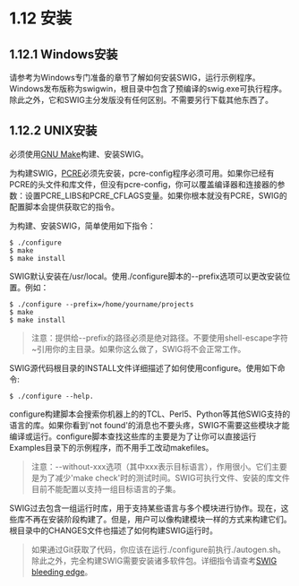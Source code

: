 # 

# 1.12 安装

## 1.12.1 Windows安装

请参考为Windows专门准备的章节了解如何安装SWIG，运行示例程序。Windows发布版称为swigwin，根目录中包含了预编译的swig.exe可执行程序。除此之外，它和SWIG主分发版没有任何区别。不需要另行下载其他东西了。

## 1.12.2 UNIX安装

必须使用[GNU Make](http://www.gnu.org/software/make/)构建、安装SWIG。

为构建SWIG，[PCRE](http://www.pcre.org/)必须先安装，pcre-config程序必须可用。如果你已经有PCRE的头文件和库文件，但没有pcre-config，你可以覆盖编译器和连接器的参数：设置PCRE\_LIBS和PCRE\_CFLAGS变量。如果你根本就没有PCRE，SWIG的配置脚本会提供获取它的指令。

为构建、安装SWIG，简单使用如下指令：

```shell
$ ./configure
$ make
$ make install
```

SWIG默认安装在/usr/local。使用./configure脚本的--prefix选项可以更改安装位置。例如：

```shell
$ ./configure --prefix=/home/yourname/projects
$ make
$ make install
```

> 注意：提供给--prefix的路径必须是绝对路径。不要使用shell-escape字符~引用你的主目录。如果你这么做了，SWIG将不会正常工作。

SWIG源代码根目录的INSTALL文件详细描述了如何使用configure。使用如下命令:

```shell
$ ./configure --help.
```

configure构建脚本会搜索你机器上的的TCL、Perl5、Python等其他SWIG支持的语言的库。如果你看到'not found'的消息也不要头疼，SWIG不需要这些模块才能编译或运行。configure脚本查找这些库的主要是为了让你可以直接运行Examples目录下的示例程序，而不用手工改动makefiles。

> 注意：--without-xxx选项（其中xxx表示目标语言），作用很小。它们主要是为了减少'make check'时的测试时间。SWIG可执行文件、安装的库文件目前不能配置以支持一组目标语言的子集。

SWIG过去包含一组运行时库，用于支持某些语言与多个模块进行协作。现在，这些库不再在安装阶段构建了。但是，用户可以像构建模块一样的方式来构建它们。根目录中的CHANGES文件也描述了如何构建SWIG运行时。

> 如果通过Git获取了代码，你应该在运行./configure前执行./autogen.sh。除此之外，完全构建SWIG需要安装诸多软件包。详细指令请查考[SWIG bleeding edge](http://www.swig.org/svn.html)。



